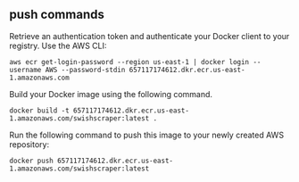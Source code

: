 

## push commands


Retrieve an authentication token and authenticate your Docker client to your registry.
Use the AWS CLI:
```shell
aws ecr get-login-password --region us-east-1 | docker login --username AWS --password-stdin 657117174612.dkr.ecr.us-east-1.amazonaws.com
```

Build your Docker image using the following command. 
```shell
docker build -t 657117174612.dkr.ecr.us-east-1.amazonaws.com/swishscraper:latest .
```

Run the following command to push this image to your newly created AWS repository:

```shell
docker push 657117174612.dkr.ecr.us-east-1.amazonaws.com/swishscraper:latest
```


